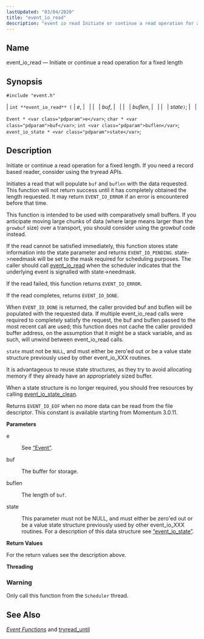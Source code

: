 ```yaml
---
lastUpdated: "03/04/2020"
title: "event_io_read"
description: "event io read Initiate or continue a read operation for a fixed length int event io read e buf buflen state Event e char buf int buflen event io state state Initiate or continue a read operation for a fixed length If you need a record based reader consider using..."
---
```


<a name="apis.event_io_read"></a> 
## Name

event_io_read — Initiate or continue a read operation for a fixed length

## Synopsis

`#include "event.h"`

| `int **event_io_read** (` | <var class="pdparam">e</var>, |   |
|   | <var class="pdparam">buf</var>, |   |
|   | <var class="pdparam">buflen</var>, |   |
|   | <var class="pdparam">state</var>`)`; |   |

`Event * <var class="pdparam">e</var>`;
`char * <var class="pdparam">buf</var>`;
`int <var class="pdparam">buflen</var>`;
`event_io_state * <var class="pdparam">state</var>`;<a name="idp51614960"></a> 
## Description

Initiate or continue a read operation for a fixed length. If you need a record based reader, consider using the tryread APIs.

Initiates a read that will populate `buf` and `buflen` with the data requested. This function will not return success until it has completely obtained the length requested. It may return `EVENT_IO_ERROR` if an error is encountered before that time.

This function is intended to be used with comparatively small buffers. If you anticipate moving large chunks of data (where large means larger than the `growbuf` size) over a transport, you should consider using the growbuf code instead.

If the read cannot be satisfied immediately, this function stores state information into the state parameter and returns `EVENT_IO_PENDING`. state->needmask will be set to the mask required for scheduling purposes. The caller should call [event_io_read](/momentum/3/3-api/apis-event-io-read) when the scheduler indicates that the underlying event is signalled with state->needmask.

If the read failed, this function returns `EVENT_IO_ERROR`.

If the read completes, returns `EVENT_IO_DONE`.

When `EVENT_IO_DONE` is returned, the caller provided buf and buflen will be populated with the requested data. If multiple event_io_read calls were required to completely satisfy the request, the buf and buflen passed to the most recent call are used; this function does not cache the caller provided buffer address, on the assumption that it might be a stack variable, and as such, will unwind between event_io_read calls.

`state` must not be `NULL`, and must either be zero'ed out or be a value state structure previously used by other event_io_XXX routines.

It is advantageous to reuse state structures, as they try to avoid allocating memory if they already have an appropriately sized buffer.

When a state structure is no longer required, you should free resources by calling [event_io_state_clean](/momentum/3/3-api/apis-event-io-state-clean).

Returns `EVENT_IO_EOF` when no more data can be read from the file descriptor. This constant is available starting from Momentum 3.0.11.

**<a name="idp51628496"></a> Parameters**

<dl class="variablelist">

<dt>e</dt>

<dd>

See [“Event”](/momentum/3/3-api/structs-event).

</dd>

<dt>buf</dt>

<dd>

The buffer for storage.

</dd>

<dt>buflen</dt>

<dd>

The length of `buf`.

</dd>

<dt>state</dt>

<dd>

This parameter must not be NULL, and must either be zero'ed out or be a value state structure previously used by other event_io_XXX routines. For a description of this data structure see [“event_io_state”](/momentum/3/3-api/structs-event-io-state).

</dd>

</dl>

**<a name="idp51638432"></a> Return Values**

For the return values see the description above.

**<a name="idp51639376"></a> Threading**
### Warning

Only call this function from the `Scheduler` thread.

<a name="idp51641360"></a> 
## See Also

[*Event Functions*](/momentum/3/3-api/event) and [tryread_until](/momentum/3/3-api/apis-tryread-until)